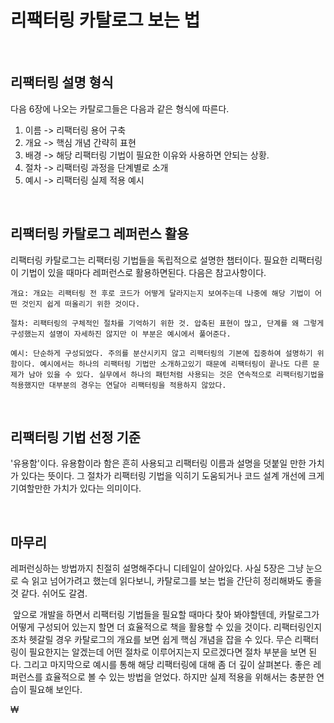 # 리팩터링 카탈로그 보는 법

<br>

## 리팩터링 설명 형식

다음 6장에 나오는 카탈로그들은 다음과 같은 형식에 따른다.

1. 이름 -> 리팩터링 용어 구축
2. 개요 -> 핵심 개념 간략히 표현
3. 배경 -> 해당 리팩터링 기법이 필요한 이유와 사용하면 안되는 상황.
4. 절차 -> 리팩터링 과정을 단계별로 소개
5. 예시 -> 리팩터링 실제 적용 예시

<br>

## 리팩터링 카탈로그 레퍼런스 활용

리팩터링 카탈로그는 리팩터링 기법들을 독립적으로 설명한 챕터이다. 필요한 리팩터링이 기법이 있을 때마다 레퍼런스로 활용하면된다. 다음은 참고사항이다.

```
개요: 개요는 리팩터링 전 후로 코드가 어떻게 달라지는지 보여주는데 나중에 해당 기법이 어떤 것인지 쉽게 떠올리기 위한 것이다.

절차: 리팩터링의 구체적인 절차를 기억하기 위한 것. 압축된 표현이 많고, 단계를 왜 그렇게 구성했는지 설명이 자세하진 않지만 이 부분은 예시에서 풀어준다.

예시: 단순하게 구성되었다. 주의를 분산시키지 않고 리팩터링의 기본에 집중하여 설명하기 위함이다. 예시에서는 하나의 리팩터링 기법만 소개하고있기 때문에 리팩터링이 끝나도 다른 문제가 남아 있을 수 있다. 실무에서 하나의 패턴처럼 사용되는 것은 연속적으로 리팩터링기법을 적용했지만 대부분의 경우는 연달아 리팩터링을 적용하지 않았다.
```

<br>

## 리팩터링 기법 선정 기준

'유용함'이다. 유용함이라 함은 흔히 사용되고 리팩터링 이름과 설명을 덧붙일 만한 가치가 있다는 뜻이다. 그 절차가 리팩터링 기법을 익히기 도움되거나 코드 설계 개선에 크게 기여할만한 가치가 있다는 의미이다.

<br>

## 마무리

레퍼런싱하는 방법까지 친절히 설명해주다니 디테일이 살아있다. 사실 5장은 그냥 눈으로 슥 읽고 넘어가려고 했는데 읽다보니, 카탈로그를 보는 법을 간단히 정리해봐도 좋을 것 같다. 쉬어도 갈겸.  
 
&nbsp;앞으로 개발을 하면서 리팩터링 기법들을 필요할 때마다 찾아 봐야할텐데, 카탈로그가 어떻게 구성되어 있는지 할면 더 효율적으로 책을 활용할 수 있을 것이다. 리팩터링인지 조차 헷갈릴 경우 카탈로그의 개요를 보면 쉽게 핵심 개념을 잡을 수 있다. 무슨 리팩터링이 필요한지는 알겠는데 어떤 절차로 이루어지는지 모르겠다면 절차 부분을 보면 된다. 그리고 마지막으로 예시를 통해 해당 리팩터링에 대해 좀 더 깊이 살펴본다. 좋은 레퍼런스를 효율적으로 볼 수 있는 방법을 얻었다. 하지만 실제 적용을 위해서는 충분한 연습이 필요해 보인다.



₩





